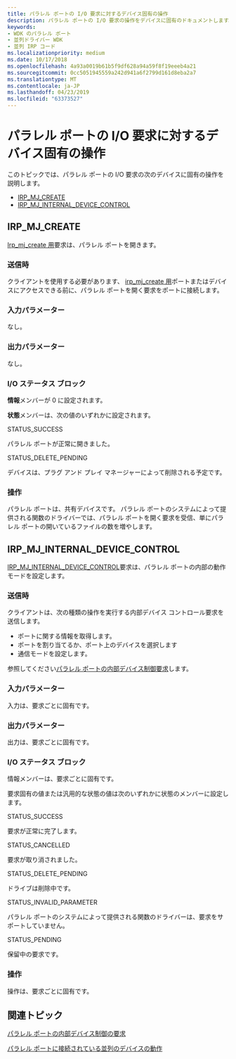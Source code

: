 ```yaml
---
title: パラレル ポートの I/O 要求に対するデバイス固有の操作
description: パラレル ポートの I/O 要求の操作をデバイスに固有のドキュメントします。
keywords:
- WDK のパラレル ポート
- 並列ドライバー WDK
- 並列 IRP コード
ms.localizationpriority: medium
ms.date: 10/17/2018
ms.openlocfilehash: 4a93a0019b61b5f9df628a94a59f8f19eeeb4a21
ms.sourcegitcommit: 0cc5051945559a242d941a6f2799d161d8eba2a7
ms.translationtype: MT
ms.contentlocale: ja-JP
ms.lasthandoff: 04/23/2019
ms.locfileid: "63373527"
---
```

# <a name="device-specific-operations-for-io-requests-for-parallel-ports"></a>パラレル ポートの I/O 要求に対するデバイス固有の操作
このトピックでは、パラレル ポートの I/O 要求の次のデバイスに固有の操作を説明します。

* [IRP_MJ_CREATE](#irp_mj_create)
* [IRP_MJ_INTERNAL_DEVICE_CONTROL](#irp_mj_internal_device_control)


##  <a name="irpmjcreate"></a>IRP_MJ_CREATE 
[Irp_mj_create 用](https://msdn.microsoft.com/library/windows/hardware/ff550729)要求は、パラレル ポートを開きます。

### <a name="when-sent"></a>送信時
クライアントを使用する必要があります、 [irp_mj_create 用](https://msdn.microsoft.com/library/windows/hardware/ff550729)ポートまたはデバイスにアクセスできる前に、パラレル ポートを開く要求をポートに接続します。

### <a name="input-parameters"></a>入力パラメーター
なし。

### <a name="output-parameters"></a>出力パラメーター
なし。

### <a name="io-status-block"></a>I/O ステータス ブロック
**情報**メンバーが 0 に設定されます。

**状態**メンバーは、次の値のいずれかに設定されます。


STATUS_SUCCESS
 
パラレル ポートが正常に開きました。

STATUS_DELETE_PENDING 

デバイスは、プラグ アンド プレイ マネージャーによって削除される予定です。

### <a name="operation"></a>操作
パラレル ポートは、共有デバイスです。 パラレル ポートのシステムによって提供される関数のドライバーでは、パラレル ポートを開く要求を受信、単にパラレル ポートの開いているファイルの数を増やします。


##   <a name="irpmjinternaldevicecontrol"></a>IRP_MJ_INTERNAL_DEVICE_CONTROL
[IRP_MJ_INTERNAL_DEVICE_CONTROL](https://msdn.microsoft.com/library/windows/hardware/ff550766)要求は、パラレル ポートの内部の動作モードを設定します。

### <a name="when-sent"></a>送信時
クライアントは、次の種類の操作を実行する内部デバイス コントロール要求を送信します。

* ポートに関する情報を取得します。
* ポートを割り当てるか、ポート上のデバイスを選択します
* 通信モードを設定します。

参照してください[パラレル ポートの内部デバイス制御要求](https://msdn.microsoft.com/library/windows/hardware/ff543963)します。

### <a name="input-parameters"></a>入力パラメーター
入力は、要求ごとに固有です。

### <a name="output-parameters"></a>出力パラメーター
出力は、要求ごとに固有です。

### <a name="io-status-block"></a>I/O ステータス ブロック
情報メンバーは、要求ごとに固有です。 

要求固有の値または汎用的な状態の値は次のいずれかに状態のメンバーに設定します。


STATUS_SUCCESS 

要求が正常に完了します。

STATUS_CANCELLED 

要求が取り消されました。

STATUS_DELETE_PENDING 

ドライブは削除中です。

STATUS_INVALID_PARAMETER 

パラレル ポートのシステムによって提供される関数のドライバーは、要求をサポートしていません。

STATUS_PENDING 

保留中の要求です。

### <a name="operation"></a>操作
操作は、要求ごとに固有です。

## <a name="related-topics"></a>関連トピック

[パラレル ポートの内部デバイス制御の要求](https://msdn.microsoft.com/library/windows/hardware/ff543963)

[パラレル ポートに接続されている並列のデバイスの動作](https://msdn.microsoft.com/windows/hardware/drivers/parports/operating-a-parallel-device-attached-to-a-parallel-port.md)

